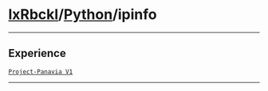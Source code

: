 # [lxRbckl](https://github.com/lxRbckl/lxRbckl/tree/main)/[Python](https://github.com/lxRbckl/lxRbckl/tree/main/Python)/ipinfo

---



## Experience


[`Project-Panavia V1`](https://github.com/lxRbckl/Project-Panavia/blob/V1/README.md)




---